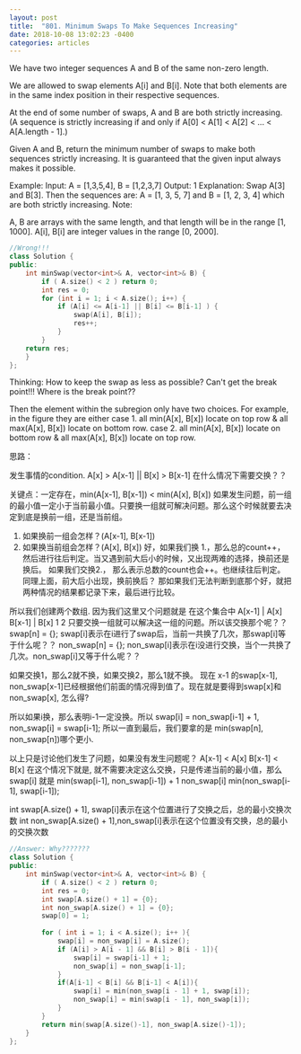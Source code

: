 ```yaml
---
layout: post
title:  "801. Minimum Swaps To Make Sequences Increasing"
date: 2018-10-08 13:02:23 -0400
categories: articles
---
```


We have two integer sequences A and B of the same non-zero length.

We are allowed to swap elements A[i] and B[i].  Note that both elements are in the same index position in their respective sequences.

At the end of some number of swaps, A and B are both strictly increasing.  (A sequence is strictly increasing if and only if A[0] < A[1] < A[2] < ... < A[A.length - 1].)

Given A and B, return the minimum number of swaps to make both sequences strictly increasing.  It is guaranteed that the given input always makes it possible.

Example:
Input: A = [1,3,5,4], B = [1,2,3,7]
Output: 1
Explanation: 
Swap A[3] and B[3].  Then the sequences are:
A = [1, 3, 5, 7] and B = [1, 2, 3, 4]
which are both strictly increasing.
Note:

A, B are arrays with the same length, and that length will be in the range [1, 1000].
A[i], B[i] are integer values in the range [0, 2000].

```c++
//Wrong!!!
class Solution {
public:
    int minSwap(vector<int>& A, vector<int>& B) {
        if ( A.size() < 2 ) return 0;
        int res = 0;
        for (int i = 1; i < A.size(); i++) {
            if (A[i] <= A[i-1] || B[i] <= B[i-1] ) {
                swap(A[i], B[i]);
                res++;
            }
        }
    return res;
    }
};
```
Thinking:
How to keep the swap as less as possible?
Can't get the break point!!! Where is the break point??

Then the element within the subregion only have two choices.
For example, in the figure they are either
case 1. all min(A[x], B[x]) locate on top row & all max(A[x], B[x]) locate on bottom row.
case 2. all min(A[x], B[x]) locate on bottom row & all max(A[x], B[x]) locate on top row.

思路：

发生事情的condition.
A[x] > A[x-1] || B[x] > B[x-1]
在什么情况下需要交换？？


关键点：一定存在，min(A[x-1], B[x-1]) < min(A[x], B[x])
如果发生问题，前一组的最小值一定小于当前最小值。只要换一组就可解决问题。那么这个时候就要去决定到底是换前一组，还是当前组。
1. 如果换前一组会怎样？(A[x-1], B[x-1])
2. 如果换当前组会怎样？(A[x], B[x])
好，如果我们换 1.，那么总的count++， 然后进行往后判定。当又遇到前大后小的时候，又出现两难的选择，换前还是换后。
如果我们交换2.， 那么表示总数的count也会++。也继续往后判定。同理上面，前大后小出现，换前换后？
那如果我们无法判断到底那个好，就把两种情况的结果都记录下来，最后进行比较。

所以我们创建两个数组.
因为我们这里又个问题就是
在这个集合中
A[x-1] | A[x]
B[x-1] | B[x]
   1	  2
只要交换一组就可以解决这一组的问题。所以该交换那个呢？？
swap[n] = {}; swap[i]表示在i进行了swap后，当前一共换了几次，那swap[i]等于什么呢？？
non_swap[n] = {}; non_swap[i]表示在i没进行交换，当个一共换了几次。non_swap[i]又等于什么呢？？

如果交换1，那么2就不换，如果交换2，那么1就不换。
现在 x-1 的swap[x-1], non_swap[x-1]已经根据他们前面的情况得到值了。现在就是要得到swap[x]和non_swap[x],
怎么得?

所以如果i换，那么表明i-1一定没换。所以 swap[i] = non_swap[i-1] + 1, non_swap[i] = swap[i-1];
所以一直到最后，我们要拿的是
min(swap[n], non_swap[n])哪个更小.

以上只是讨论他们发生了问题，如果没有发生问题呢？
A[x-1] < A[x]
B[x-1] < B[x]
在这个情况下就是, 就不需要决定这么交换，只是传递当前的最小值，那么
swap[i] 就是 min(swap[i-1], non_swap[i-1]) + 1
non_swap[i] min(non_swap[i-1], swap[i-1]);

int swap[A.size() + 1], swap[i]表示在这个位置进行了交换之后，总的最小交换次数
int non_swap[A.size() + 1],non_swap[i]表示在这个位置没有交换，总的最小的交换次数

```c++
//Answer: Why???????
class Solution {
public:
    int minSwap(vector<int>& A, vector<int>& B) {
        if ( A.size() < 2 ) return 0;
        int res = 0;
        int swap[A.size() + 1] = {0};
        int non_swap[A.size() + 1] = {0};
        swap[0] = 1;
        
        for ( int i = 1; i < A.size(); i++ ){
            swap[i] = non_swap[i] = A.size();
            if (A[i] > A[i - 1] && B[i] > B[i - 1]){
                swap[i] = swap[i-1] + 1;
                non_swap[i] = non_swap[i-1];
            }
            if(A[i-1] < B[i] && B[i-1] < A[i]){
                swap[i] = min(non_swap[i - 1] + 1, swap[i]);
                non_swap[i] = min(swap[i - 1], non_swap[i]);
            }
        }
        return min(swap[A.size()-1], non_swap[A.size()-1]);
    }
};

```
